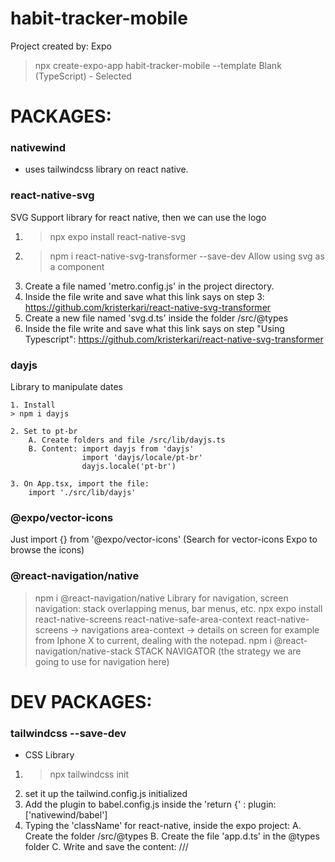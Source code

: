 # habit-tracker-mobile

Project created by: Expo
> npx create-expo-app habit-tracker-mobile --template
Blank (TypeScript) - Selected

PACKAGES:
=======
### nativewind
- uses tailwindcss library on react native.

### react-native-svg
SVG Support library for react native, then we can use the logo

1. > npx expo install react-native-svg
2. > npm i react-native-svg-transformer --save-dev 
    Allow using svg as a component
3. Create a file named 'metro.config.js' in the project directory.
4. Inside the file write and save what this link says on step 3: https://github.com/kristerkari/react-native-svg-transformer
5. Create a new file named 'svg.d.ts' inside the folder /src/@types
6. Inside the file write and save what this link says on step "Using Typescript": https://github.com/kristerkari/react-native-svg-transformer

### dayjs
Library to manipulate dates

    1. Install
    > npm i dayjs

    2. Set to pt-br
        A. Create folders and file /src/lib/dayjs.ts
        B. Content: import dayjs from 'dayjs'
                    import 'dayjs/locale/pt-br'
                    dayjs.locale('pt-br')

    3. On App.tsx, import the file:
        import './src/lib/dayjs'


### @expo/vector-icons
Just import {} from '@expo/vector-icons' (Search for vector-icons Expo to browse the icons)


### @react-navigation/native
> npm i @react-navigation/native
Library for navigation, screen navigation: stack overlapping menus, bar menus, etc.
> npx expo install react-native-screens react-native-safe-area-context
react-native-screens -> navigations
area-context -> details on screen for example from Iphone X to current, dealing with the notepad.
> npm i @react-navigation/native-stack
STACK NAVIGATOR (the strategy we are going to use for navigation here)


DEV PACKAGES:
=======
### tailwindcss --save-dev
- CSS Library  
1. > npx tailwindcss init
2. set it up the tailwind.config.js initialized
3. Add the plugin to babel.config.js inside the 'return {' : plugin: ['nativewind/babel']
4. Typing the 'className' for react-native, inside the expo project:
    A. Create the folder /src/@types
    B. Create the file 'app.d.ts' in the @types folder
    C. Write and save the content: /// <reference types="nativewind/types" />



